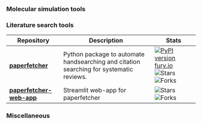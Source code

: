 ### Molecular simulation tools

### Literature search tools

| Repository | Description | Stats |
| --- | --- | --- |
| **[paperfetcher](https://github.com/paperfetcher/paperfetcher)** | Python package to automate handsearching and citation searching for systematic reviews. | [![PyPI version fury.io](https://badge.fury.io/py/paperfetcher.svg)](https://pypi.python.org/pypi/paperfetcher/) ![Stars](https://img.shields.io/github/stars/paperfetcher/paperfetcher) ![Forks](https://img.shields.io/github/forks/paperfetcher/paperfetcher) |
| **[paperfetcher-web-app](https://github.com/paperfetcher/paperfetcher-web-app)** | Streamlit web-app for paperfetcher | ![Stars](https://img.shields.io/github/stars/paperfetcher/paperfetcher-web-app) ![Forks](https://img.shields.io/github/forks/paperfetcher/paperfetcher-web-app) |

### Miscellaneous
